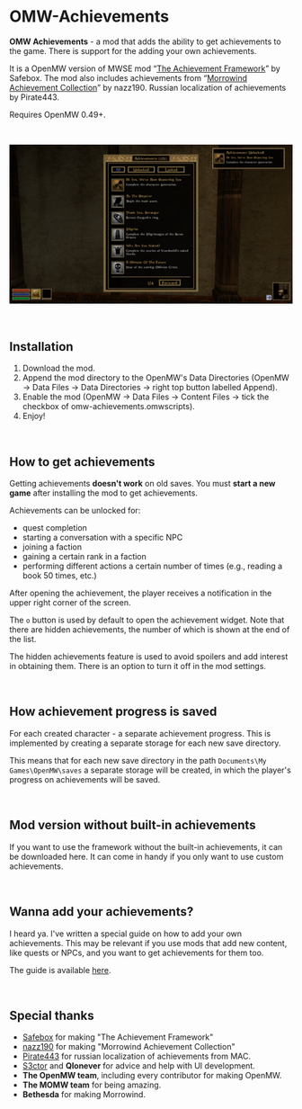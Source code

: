 # OMW-Achievements

**OMW Achievements** - a mod that adds the ability to get achievements to the game. There is support for the adding your own achievements. 

It is a OpenMW version of MWSE mod “[The Achievement Framework](https://www.nexusmods.com/morrowind/mods/51081)” by Safebox. The mod also includes achievements from “[Morrowind Achievement Collection](https://www.nexusmods.com/morrowind/mods/53617)” by nazz190. Russian localization of achievements by Pirate443.

Requires OpenMW 0.49+.

<br>

![Example](docs/img/2.jpg)

<br>

## Installation

1. Download the mod.
2. Append the mod directory to the OpenMW's Data Directories (OpenMW -> Data Files -> Data Directories -> right top button labelled Append).
3. Enable the mod (OpenMW -> Data Files -> Content Files -> tick the checkbox of omw-achievements.omwscripts).
4. Enjoy!

<br>

## How to get achievements

Getting achievements **doesn't work** on old saves. You must **start a new game** after installing the mod to get achievements.

Achievements can be unlocked for: 
- quest completion
- starting a conversation with a specific NPC
- joining a faction
- gaining a certain rank in a faction
- performing different actions a certain number of times (e.g., reading a book 50 times, etc.)

After opening the achievement, the player receives a notification in the upper right corner of the screen.

The `o` button is used by default to open the achievement widget. Note that there are hidden achievements, the number of which is shown at the end of the list.

The hidden achievements feature is used to avoid spoilers and add interest in obtaining them. There is an option to turn it off in the mod settings.

<br>

## How achievement progress is saved

For each created character - a separate achievement progress. This is implemented by creating a separate storage for each new save directory.

This means that for each new save directory in the path `Documents\My Games\OpenMW\saves` a separate storage will be created, in which the player's progress on achievements will be saved.

<br>

## Mod version without built-in achievements

If you want to use the framework without the built-in achievements, it can be downloaded here. It can come in handy if you only want to use custom achievements.

<br>

## Wanna add your achievements?

I heard ya. I've written a special guide on how to add your own achievements. This may be relevant if you use mods that add new content, like quests or NPCs, and you want to get achievements for them too.

The guide is available [here](https://github.com/caz1que/OMW-Achievements/blob/main/docs/your-achievements.md).

<br>

## Special thanks

- [Safebox](https://forums.nexusmods.com/profile/17885684-safebox/) for making "The Achievement Framework"
- [nazz190](https://forums.nexusmods.com/profile/441579-nazz190/) for making "Morrowind Achievement Collection"
- [Pirate443](https://forums.nexusmods.com/profile/193911948-pirate443/) for russian localization of achievements from MAC.
- [S3ctor](https://gitlab.com/magicaldave1) and **Qlonever** for advice and help with UI development.
- **The OpenMW team**, including every contributor for making OpenMW.
- **The MOMW team** for being amazing.
- **Bethesda** for making Morrowind.
